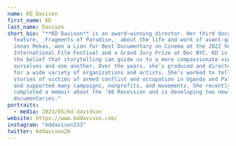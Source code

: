 ```yaml
---
name: KD Davison
first_name: KD
last_name: Davison
short_bio: "**KD Davison** is an award-winning director. Her third documentary
  feature, _Fragments of Paradise,_ about the life and work of avant-garde icon
  Jonas Mekas, won a Lion for Best Documentary on Cinema at the 2022 Venice
  International Film Festival and a Grand Jury Prize at Doc NYC. KD is driven by
  the belief that storytelling can guide us to a more compassionate view of
  ourselves and one another. Over the years, she’s produced and directed content
  for a wide variety of organizations and artists. She’s worked to tell the
  stories of victims of armed conflict and occupation in Uganda and Palestine,
  and supported many campaigns, nonprofits, and movements. She recently
  completed a memoir about the ’08 Recession and is developing two new feature
  documentaries."
portraits:
  - media: 2023/05/kd-davidson
website: https://www.kddavison.com/
instagram: "kddavison333"
twitter: kddavison20
---
```


